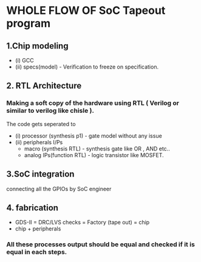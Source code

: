 # WHOLE FLOW OF SoC Tapeout program
## 1.Chip modeling 
 - (i) GCC
 - (ii) specs(model) - Verification to freeze on specification.
## 2. RTL Architecture 
### Making a soft copy of the hardware using RTL ( Verilog or similar to verilog like chisle ).
 The code gets seperated to 
 - (i) processor (synthesis p1) - gate model without any issue 
 - (ii) peripherals I/Ps
   - macro (synthesis RTL) - synthesis gate like OR , AND etc..
   - analog IPs(function RTL) - logic transistor like MOSFET.
## 3.SoC integration  
connecting all the GPIOs by SoC engineer 
## 4. fabrication 
- GDS-II = DRC/LVS checks = Factory (tape out) = chip
- chip + peripherals

### All these processes output should be equal and checked if it is equal in each steps. 
 

